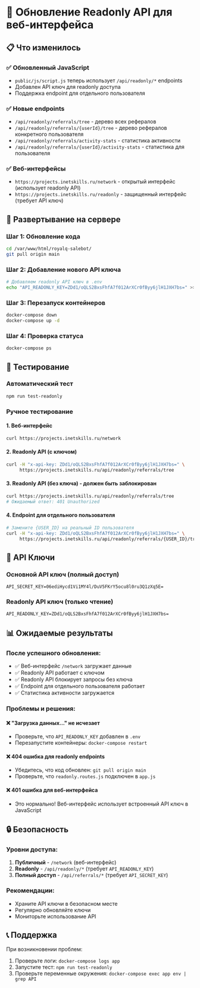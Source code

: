 # 🔄 Обновление Readonly API для веб-интерфейса

## 📋 Что изменилось

### ✅ **Обновленный JavaScript**
- `public/js/script.js` теперь использует `/api/readonly/*` endpoints
- Добавлен API ключ для readonly доступа
- Поддержка endpoint для отдельного пользователя

### ✅ **Новые endpoints**
- `/api/readonly/referrals/tree` - дерево всех рефералов
- `/api/readonly/referrals/{userId}/tree` - дерево рефералов конкретного пользователя
- `/api/readonly/referrals/activity-stats` - статистика активности
- `/api/readonly/referrals/{userId}/activity-stats` - статистика для пользователя

### ✅ **Веб-интерфейсы**
- `https://projects.inetskills.ru/network` - открытый интерфейс (использует readonly API)
- `https://projects.inetskills.ru/readonly` - защищенный интерфейс (требует API ключ)

## 🚀 Развертывание на сервере

### **Шаг 1: Обновление кода**
```bash
cd /var/www/html/royalq-salebot/
git pull origin main
```

### **Шаг 2: Добавление нового API ключа**
```bash
# Добавляем readonly API ключ в .env
echo "API_READONLY_KEY=ZDd1/oQLS2BxsFhfA7f012ArXCr0fByy6jlH1JXH7bs=" >> .env
```

### **Шаг 3: Перезапуск контейнеров**
```bash
docker-compose down
docker-compose up -d
```

### **Шаг 4: Проверка статуса**
```bash
docker-compose ps
```

## 🧪 Тестирование

### **Автоматический тест**
```bash
npm run test-readonly
```

### **Ручное тестирование**

#### **1. Веб-интерфейс**
```bash
curl https://projects.inetskills.ru/network
```

#### **2. Readonly API (с ключом)**
```bash
curl -H "x-api-key: ZDd1/oQLS2BxsFhfA7f012ArXCr0fByy6jlH1JXH7bs=" \
     https://projects.inetskills.ru/api/readonly/referrals/tree
```

#### **3. Readonly API (без ключа) - должен быть заблокирован**
```bash
curl https://projects.inetskills.ru/api/readonly/referrals/tree
# Ожидаемый ответ: 401 Unauthorized
```

#### **4. Endpoint для отдельного пользователя**
```bash
# Замените {USER_ID} на реальный ID пользователя
curl -H "x-api-key: ZDd1/oQLS2BxsFhfA7f012ArXCr0fByy6jlH1JXH7bs=" \
     https://projects.inetskills.ru/api/readonly/referrals/{USER_ID}/tree
```

## 🔑 API Ключи

### **Основной API ключ (полный доступ)**
```
API_SECRET_KEY=06ediHycd1Vi1MY4l/DuV5FKrY5ocu8l0ru3Q1zXq5E=
```

### **Readonly API ключ (только чтение)**
```
API_READONLY_KEY=ZDd1/oQLS2BxsFhfA7f012ArXCr0fByy6jlH1JXH7bs=
```

## 📊 Ожидаемые результаты

### **После успешного обновления:**
- ✅ Веб-интерфейс `/network` загружает данные
- ✅ Readonly API работает с ключом
- ✅ Readonly API блокирует запросы без ключа
- ✅ Endpoint для отдельного пользователя работает
- ✅ Статистика активности загружается

### **Проблемы и решения:**

#### **❌ "Загрузка данных..." не исчезает**
- Проверьте, что `API_READONLY_KEY` добавлен в `.env`
- Перезапустите контейнеры: `docker-compose restart`

#### **❌ 404 ошибка для readonly endpoints**
- Убедитесь, что код обновлен: `git pull origin main`
- Проверьте, что `readonly.routes.js` подключен в `app.js`

#### **❌ 401 ошибка для веб-интерфейса**
- Это нормально! Веб-интерфейс использует встроенный API ключ в JavaScript

## 🔒 Безопасность

### **Уровни доступа:**
1. **Публичный** - `/network` (веб-интерфейс)
2. **Readonly** - `/api/readonly/*` (требует `API_READONLY_KEY`)
3. **Полный доступ** - `/api/referrals/*` (требует `API_SECRET_KEY`)

### **Рекомендации:**
- Храните API ключи в безопасном месте
- Регулярно обновляйте ключи
- Мониторьте использование API

## 📞 Поддержка

При возникновении проблем:
1. Проверьте логи: `docker-compose logs app`
2. Запустите тест: `npm run test-readonly`
3. Проверьте переменные окружения: `docker-compose exec app env | grep API`

